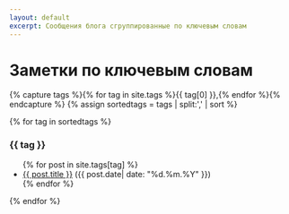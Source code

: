```yaml
---
layout: default
excerpt: Сообщения блога сгруппированные по ключевым словам
---
```

# Заметки по ключевым словам

{% capture tags %}{% for tag in site.tags %}{{ tag[0] }},{% endfor %}{% endcapture %}
{% assign sortedtags = tags | split:',' | sort %}

{% for tag in sortedtags %}
  <h3 id="{{ tag }}">{{ tag }}</h3>
  <ul>
  {% for post in site.tags[tag] %}
    <li><a href="{{ post.url }}">{{ post.title }}</a> ({{ post.date| date: "%d.%m.%Y" }})</li>
  {% endfor %}
  </ul>
{% endfor %}
